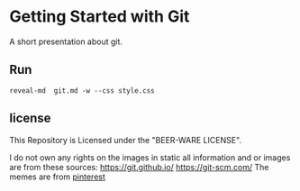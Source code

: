 # Getting Started with Git

A short presentation about git.

## Run

`reveal-md  git.md -w --css style.css`


## license

This Repository is Licensed under the "BEER-WARE LICENSE".

I do not own any rights on the images in static all information and or images are from these sources:
https://git.github.io/
https://git-scm.com/
The memes are from [pinterest](https://www.pinterest.at/)